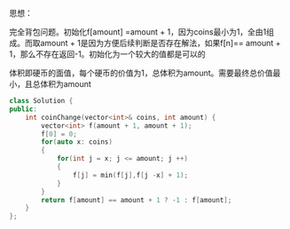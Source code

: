 思想：

完全背包问题。初始化f[amount] =amount + 1，因为coins最小为1，全由1组成。而取amount + 1是因为方便后续判断是否存在解法，如果f[n]== amount + 1，那么不存在返回-1。初始化为一个较大的值都是可以的

体积即硬币的面值，每个硬币的价值为1，总体积为amount。需要最终总价值最小，且总体积为amount

```c++
class Solution {
public:
    int coinChange(vector<int>& coins, int amount) {
        vector<int> f(amount + 1, amount + 1);
        f[0] = 0;
        for(auto x: coins)
        {
            for(int j = x; j <= amount; j ++)
            {
                f[j] = min(f[j],f[j -x] + 1);
            }
        }
        return f[amount] == amount + 1 ? -1 : f[amount];
    }
};
```

